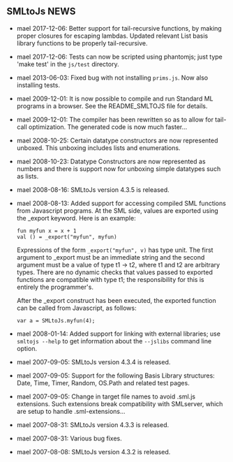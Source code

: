 ## SMLtoJs NEWS

* mael 2017-12-06: Better support for tail-recursive functions, by
  making proper closures for escaping lambdas. Updated relevant List
  basis library functions to be properly tail-recursive.

* mael 2017-12-06: Tests can now be scripted using phantomjs; just
  type 'make test' in the `js/test` directory.

* mael 2013-06-03: Fixed bug with not installing `prims.js`. Now also
  installing tests.

* mael 2009-12-01: It is now possible to compile and run Standard ML
  programs in a browser. See the README_SMLTOJS file for details.

* mael 2009-12-01: The compiler has been rewritten so as to allow for
  tail-call optimization. The generated code is now much faster...

* mael 2008-10-25: Certain datatype constructors are now represented
  unboxed. This unboxing includes lists and enumerations.

* mael 2008-10-23: Datatype Constructors are now represented as
  numbers and there is support now for unboxing simple datatypes such
  as lists.

* mael 2008-08-16: SMLtoJs version 4.3.5 is released.

* mael 2008-08-13: Added support for accessing compiled SML functions
  from Javascript programs. At the SML side, values are exported using
  the _export keyword. Here is an example:

      fun myfun x = x + 1
      val () = _export("myfun", myfun)

  Expressions of the form `_export("myfun", v)` has type unit. The first
  argument to _export must be an immediate string and the second
  argument must be a value of type t1 -> t2, where t1 and t2 are
  arbitrary types. There are no dynamic checks that values passed to
  exported functions are compatible with type t1; the responsibility
  for this is entirely the programmer's.

  After the _export construct has been executed, the exported function
  can be called from Javascript, as follows:

      var a = SMLtoJs.myfun(4);

* mael 2008-01-14: Added support for linking with external libraries;
  use `smltojs --help` to get information about the `--jslibs` command
  line option.

* mael 2007-09-05: SMLtoJs version 4.3.4 is released.

* mael 2007-09-05: Support for the following Basis Library structures:
  Date, Time, Timer, Random, OS.Path and related test pages.

* mael 2007-09-05: Change in target file names to avoid .sml.js
  extensions. Such extensions break compatibility with SMLserver, which
  are setup to handle .sml-extensions...

* mael 2007-08-31: SMLtoJs version 4.3.3 is released.

* mael 2007-08-31: Various bug fixes.

* mael 2007-08-08: SMLtoJs version 4.3.2 is released.